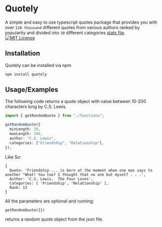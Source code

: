 # Quotely

A simple and easy to use typescript quotes package that provides you with over `120 thousand` different quotes from various authors ranked by popularity and divided into `30` different categories [stats file](https://github.com/Crysthamus/Quotely/blob/main/assets/stats.txt).<br>
[![MIT License](https://img.shields.io/badge/License-MIT-green.svg)](https://choosealicense.com/licenses/mit/)

## Installation

Quotely can be installed via npm

```bash
npm install quotely
```

## Usage/Examples

The following code returns a quote object with value between 10-200 characters long by C.S. Lewis.

```typescript
import { getRandomQuote } from "./functions";

getRandomQuote({
  minLength: 10,
  maxLength: 200,
  author: "C.S. Lewis",
  categories: ["Friendship", "Relationship"],
}),
```

Like So:

```
{
  Quote: 'Friendship ... is born at the moment when one man says to another "What! You too? I thought that no one but myself . . .',
  Author: 'C.S. Lewis,  The Four Loves',
  Categories: [ 'Friendship', 'Relationship' ],
  Rank: 13
}
```

All the parameters are optional and running:

```
getRandomQuote({})
```

returns a random quote object from the json file.
